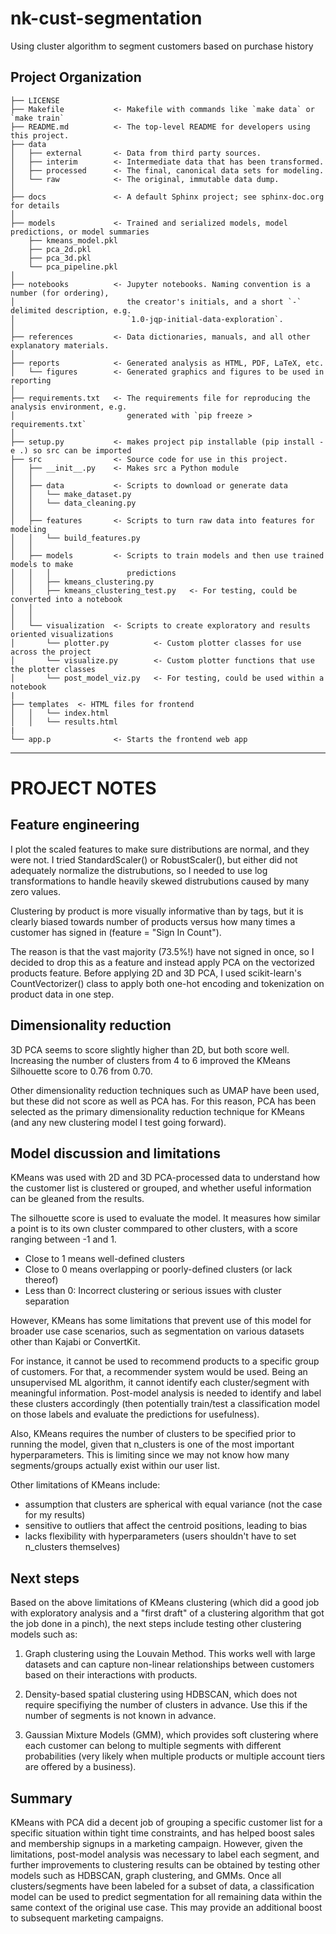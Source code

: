 nk-cust-segmentation
==============================

Using cluster algorithm to segment customers based on purchase history

Project Organization
------------

    ├── LICENSE
    ├── Makefile           <- Makefile with commands like `make data` or `make train`
    ├── README.md          <- The top-level README for developers using this project.
    ├── data
    │   ├── external       <- Data from third party sources.
    │   ├── interim        <- Intermediate data that has been transformed.
    │   ├── processed      <- The final, canonical data sets for modeling.
    │   └── raw            <- The original, immutable data dump.
    │
    ├── docs               <- A default Sphinx project; see sphinx-doc.org for details
    │
    ├── models             <- Trained and serialized models, model predictions, or model summaries
        ├── kmeans_model.pkl
        ├── pca_2d.pkl
        ├── pca_3d.pkl
        └── pca_pipeline.pkl
    │
    ├── notebooks          <- Jupyter notebooks. Naming convention is a number (for ordering),
    │                         the creator's initials, and a short `-` delimited description, e.g.
    │                         `1.0-jqp-initial-data-exploration`.
    │
    ├── references         <- Data dictionaries, manuals, and all other explanatory materials.
    │
    ├── reports            <- Generated analysis as HTML, PDF, LaTeX, etc.
    │   └── figures        <- Generated graphics and figures to be used in reporting
    │
    ├── requirements.txt   <- The requirements file for reproducing the analysis environment, e.g.
    │                         generated with `pip freeze > requirements.txt`
    │
    ├── setup.py           <- makes project pip installable (pip install -e .) so src can be imported
    ├── src                <- Source code for use in this project.
    │   ├── __init__.py    <- Makes src a Python module
    │   │
    │   ├── data           <- Scripts to download or generate data
    │   │   └── make_dataset.py
    │   │   └── data_cleaning.py
    │   │
    │   ├── features       <- Scripts to turn raw data into features for modeling
    │   │   └── build_features.py
    │   │
    │   ├── models         <- Scripts to train models and then use trained models to make
    │   │   │                 predictions
    │   │   ├── kmeans_clustering.py
    │   │   ├── kmeans_clustering_test.py   <- For testing, could be converted into a notebook
    │   │
    │   │
    │   └── visualization  <- Scripts to create exploratory and results oriented visualizations
    │       └── plotter.py          <- Custom plotter classes for use across the project
    │       └── visualize.py        <- Custom plotter functions that use the plotter classes
    │       └── post_model_viz.py   <- For testing, could be used within a notebook
    |
    ├── templates  <- HTML files for frontend
    │   │   └── index.html
    │   │   └── results.html
    |
    └── app.p              <- Starts the frontend web app


--------

# PROJECT NOTES

## Feature engineering
I plot the scaled features to make sure distributions are normal, and they were not. 
I tried StandardScaler() or RobustScaler(), but either did not adequately normalize
the distrubutions, so I needed to use log transformations to handle heavily skewed 
distrubutions caused by many zero values.

Clustering by product is more visually informative than by tags, but it is clearly 
biased towards number of products versus how many times a customer has signed in
(feature = "Sign In Count"). 

The reason is that the vast majority (73.5%!) have not signed in once, so I decided 
to drop this as a feature and instead apply PCA on the vectorized products feature. 
Before applying 2D and 3D PCA, I used scikit-learn's CountVectorizer() class to apply 
both one-hot encoding and tokenization on product data in one step. 

## Dimensionality reduction
3D PCA seems to score slightly higher than 2D, but both score well. Increasing the 
number of clusters from 4 to 6 improved the KMeans Silhouette score to 0.76 from 0.70.

Other dimensionality reduction techniques such as UMAP have been used, but these did
not score as well as PCA has. For this reason, PCA has been selected as the primary
dimensionality reduction technique for KMeans (and any new clustering model I test 
going forward).

## Model discussion and limitations
KMeans was used with 2D and 3D PCA-processed data to understand how the customer list
is clustered or grouped, and whether useful information can be gleaned from the results.

The silhouette score is used to evaluate the model. It measures how similar a point is to 
its own cluster commpared to other clusters, with a score ranging between -1 and 1.
- Close to 1 means well-defined clusters
- Close to 0 means overlapping or poorly-defined clusters (or lack thereof)
- Less than 0: Incorrect clustering or serious issues with cluster separation

However, KMeans has some limitations that prevent use of this model for broader use case
scenarios, such as segmentation on various datasets other than Kajabi or ConvertKit.

For instance, it cannot be used to recommend products to a specific group of customers. 
For that, a recommender system would be used. Being an unsupervised ML algorithm, it 
cannot identify each cluster/segment with meaningful information. Post-model analysis is
needed to identify and label these clusters accordingly (then potentially train/test a 
classification model on those labels and evaluate the predictions for usefulness). 

Also, KMeans requires the number of clusters to be specified prior to running the model, 
given that n_clusters is one of the most important hyperparameters. This is limiting 
since we may not know how many segments/groups actually exist within our user list.

Other limitations of KMeans include:
- assumption that clusters are spherical with equal variance (not the case for my results)
- sensitive to outliers that affect the centroid positions, leading to bias
- lacks flexibility with hyperparameters (users shouldn't have to set n_clusters themselves)

## Next steps
Based on the above limitations of KMeans clustering (which did a good job with exploratory
analysis and a "first draft" of a clustering algorithm that got the job done in a pinch), 
the next steps include testing other clustering models such as:

1) Graph clustering using the Louvain Method. This works well with large datasets and can 
capture non-linear relationships between customers based on their interactions with products.

2) Density-based spatial clustering using HDBSCAN, which does not require specifiying the
number of clusters in advance. Use this if the number of segments is not known in advance.

3) Gaussian Mixture Models (GMM), which provides soft clustering where each customer can 
belong to multiple segments with different probabilities (very likely when multiple products
or multiple account tiers are offered by a business).

## Summary
KMeans with PCA did a decent job of grouping a specific customer list for a specific situation
within tight time constraints, and has helped boost sales and membership signups in a marketing
campaign. However, given the limitations, post-model analysis was necessary to label each 
segment, and further improvements to clustering results can be obtained by testing other models
such as HDBSCAN, graph clustering, and GMMs. Once all clusters/segments have been labeled for
a subset of data, a classification model can be used to predict segmentation for all remaining
data within the same context of the original use case. This may provide an additional boost to
subsequent marketing campaigns.
